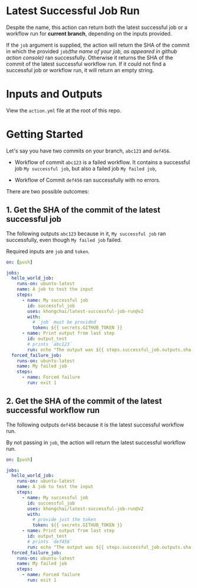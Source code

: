# Latest Successful Job Run

Despite the name, this action can return both the latest successful job or a workflow run for **current branch**, depending on the inputs provided.

If the `job` argument is supplied, the action will return the SHA of the commit in which the provided `job`_(the name of your job, as appeared in github action console)_ ran successfully. Otherwise it returns the SHA of the commit of the latest successful workflow run. If it could not find a successful job or workflow run, it will return an empty string.

# Inputs and Outputs

View the `action.yml` file at the root of this repo.

# Getting Started

Let's say you have two commits on your branch, `abc123` and `def456`. 

- Workflow of commit `abc123` is a failed workflow. It contains a successful job `My successful job`, but also a failed job `My failed job`,

- Workflow of Commit `def456` ran successfully with no errors.

There are two possible outcomes: 

## 1. Get the SHA of the commit of the latest successful **job** 

The following outputs `abc123` because in it, `My successful job` ran successfully, even though `My failed job` failed.

Required inputs are `job` and `token`.

```yaml
on: [push]

jobs:
  hello_world_job:
    runs-on: ubuntu-latest
    name: A job to test the input
    steps:
      - name: My successful job
        id: successful_job
        uses: khongchai/latest-successful-job-run@v2
        with:
          # `job` must be provided
          token: ${{ secrets.GITHUB_TOKEN }}
      - name: Print output from last step
        id: output_test
        # prints `abc123`
        run: echo "The output was ${{ steps.successful_job.outputs.sha }}"
  forced_failure_job:
    runs-on: ubuntu-latest
    name: My failed job
    steps:
      - name: Forced failure
        run: exit 1
```

## 2. Get the SHA of the commit of the latest successful **workflow** run

The following outputs `def456` because it is the latest successful workflow run. 

By not passing in `job`, the action will return the latest successful workflow run.

```yaml
on: [push]

jobs:
  hello_world_job:
    runs-on: ubuntu-latest
    name: A job to test the input
    steps:
      - name: My successful job
        id: successful_job
        uses: khongchai/latest-successful-job-run@v2
        with:
          # provide just the token
          token: ${{ secrets.GITHUB_TOKEN }}
      - name: Print output from last step
        id: output_test
        # prints `def456`
        run: echo "The output was ${{ steps.successful_job.outputs.sha }}"
  forced_failure_job:
    runs-on: ubuntu-latest
    name: My failed job
    steps:
      - name: Forced failure
        run: exit 1
```



